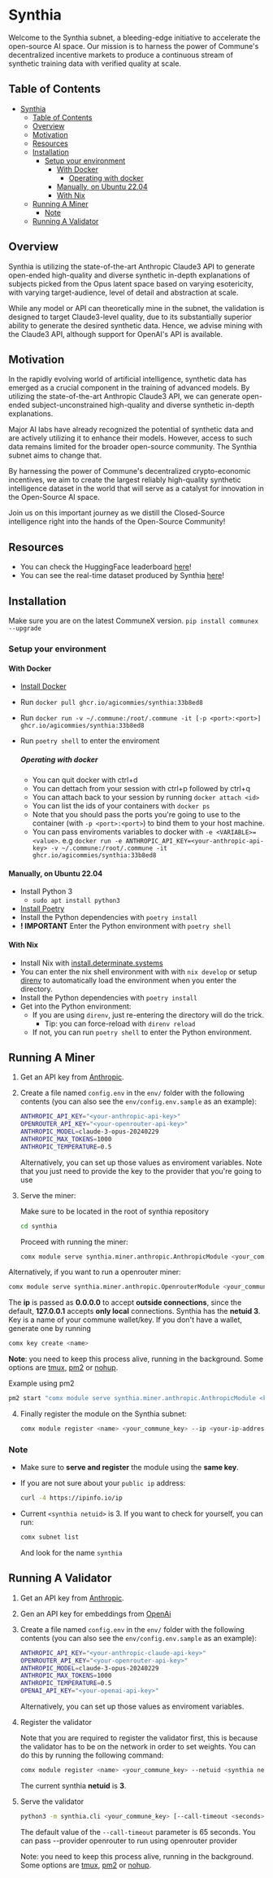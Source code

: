 # Synthia

Welcome to the Synthia subnet, a bleeding-edge initiative to accelerate the open-source AI space. Our mission is to harness the power of Commune's decentralized incentive markets to produce a continuous stream of synthetic training data with verified quality at scale.

## Table of Contents

- [Synthia](#synthia)
  - [Table of Contents](#table-of-contents)
  - [Overview](#overview)
  - [Motivation](#motivation)
  - [Resources](#resources)
  - [Installation](#installation)
    - [Setup your environment](#setup-your-environment)
      - [With Docker](#with-docker)
        - [Operating with docker](#operating-with-docker)
      - [Manually, on Ubuntu 22.04](#manually-on-ubuntu-2204)
      - [With Nix](#with-nix)
  - [Running A Miner](#running-a-miner)
    - [Note](#note)
  - [Running A Validator](#running-a-validator)

## Overview

Synthia is utilizing the state-of-the-art Anthropic Claude3 API to generate open-ended high-quality and diverse synthetic in-depth explanations of subjects picked from the Opus latent space based on varying esotericity, with varying target-audience, level of detail and abstraction at scale.

While any model or API can theoretically mine in the subnet, the validation is designed to target Claude3-level quality, due to its substantially superior ability to generate the desired synthetic data. Hence, we advise mining with the Claude3 API, although support for OpenAI's API is available.

## Motivation

In the rapidly evolving world of artificial intelligence, synthetic data has emerged as a crucial component in the training of advanced models. By utilizing the state-of-the-art Anthropic Claude3 API, we can generate open-ended subject-unconstrained high-quality and diverse synthetic in-depth explanations.

Major AI labs have already recognized the potential of synthetic data and are actively utilizing it to enhance their models. However, access to such data remains limited for the broader open-source community. The Synthia subnet aims to change that.

By harnessing the power of Commune's decentralized crypto-economic incentives, we aim to create the largest reliably high-quality synthetic intelligence dataset in the world that will serve as a catalyst for innovation in the Open-Source AI space.

Join us on this important journey as we distill the Closed-Source intelligence right into the hands of the Open-Source Community!

## Resources

- You can check the HuggingFace leaderboard [here](https://huggingface.co/spaces/agicommies/synthia_subnet_leaderboard)!
- You can see the real-time dataset produced by Synthia [here](https://huggingface.co/datasets/agicommies/synthia)!

## Installation

Make sure you are on the latest CommuneX version. 
`pip install communex --upgrade`

### Setup your environment

#### With Docker
- [Install Docker](https://docs.docker.com/get-docker/)
- Run `docker pull ghcr.io/agicommies/synthia:33b8ed8`
- Run `docker run -v ~/.commune:/root/.commune -it [-p <port>:<port>] ghcr.io/agicommies/synthia:33b8ed8`
- Run `poetry shell` to enter the enviroment
  
  ##### Operating with docker
  - You can quit docker with ctrl+d
  - You can dettach from your session with ctrl+p followed by ctrl+q
  - You can attach back to your session by running `docker attach <id>`
  - You can list the ids of your containers with `docker ps`
  - Note that you should pass the ports you're going to use to the container (with `-p <port>:<port>`) to bind them to your host machine.
  - You can pass enviroments variables to docker with `-e <VARIABLE>=<value>`.
    e.g `docker run -e ANTHROPIC_API_KEY=<your-anthropic-api-key> -v ~/.commune:/root/.commune -it ghcr.io/agicommies/synthia:33b8ed8`

#### Manually, on Ubuntu 22.04

- Install Python 3
  - `sudo apt install python3`
- [Install Poetry](https://python-poetry.org/docs/)
- Install the Python dependencies with `poetry install`
- **! IMPORTANT** Enter the Python environment with `poetry shell` 

#### With Nix

- Install Nix with [install.determinate.systems]
- You can enter the nix shell environment with with `nix develop` or setup
  [direnv](https://direnv.net/) to automatically load the environment when you
  enter the directory.
- Install the Python dependencies with `poetry install`
- Get into the Python environment:
  - If you are using `direnv`, just re-entering the directory will do the trick.
    - Tip: you can force-reload with `direnv reload`
  - If not, you can run `poetry shell` to enter the Python environment.

[install.determinate.systems]: https://install.determinate.systems/

## Running A Miner

1. Get an API key from [Anthropic](https://console.anthropic.com/).

2. Create a file named `config.env` in the `env/` folder with the following
   contents (you can also see the `env/config.env.sample` as an example):

   ```sh
   ANTHROPIC_API_KEY="<your-anthropic-api-key>"
   OPENROUTER_API_KEY="<your-openrouter-api-key>"
   ANTHROPIC_MODEL=claude-3-opus-20240229
   ANTHROPIC_MAX_TOKENS=1000
   ANTHROPIC_TEMPERATURE=0.5
   ```

   Alternatively, you can set up those values as enviroment variables.
   Note that you just need to provide the key to the provider that you're going
   to use

3. Serve the miner:

   Make sure to be located in the root of synthia repository

   ```sh  
   cd synthia
   ```

   Proceed with running the miner:

   ```sh
   comx module serve synthia.miner.anthropic.AnthropicModule <your_commune_key> --subnets-whitelist <synthia netuid> --ip 0.0.0.0
   ```

  Alternatively, if you want to run a openrouter miner:

   ```sh
   comx module serve synthia.miner.anthropic.OpenrouterModule <your_commune_key> --subnets-whitelist <synthia netuid> --ip 0.0.0.0
   ```
  
   The **ip** is passed as **0.0.0.0** to accept **outside connections**, since the default,
   **127.0.0.1** accepts **only local** connections. Synthia has the **netuid 3**. Key is a name of your commune wallet/key.
   If you don't have a wallet, generate one by running

   ```bash
   comx key create <name>
   ```

   **Note**: you need to keep this process alive, running in the background. Some
   options are [tmux](https://www.tmux.org/](https://ioflood.com/blog/install-tmux-command-linux/)), [pm2](https://pm2.io/docs/plus/quick-start/) or [nohup](https://en.wikipedia.org/wiki/Nohup).

   Example using pm2

   ```bash
   pm2 start "comx module serve synthia.miner.anthropic.AnthropicModule <key> --subnets-whitelist <synthia netuid> --ip 0.0.0.0" --name <name>
   ```

4. Finally register the module on the Synthia subnet:

   ```sh
   comx module register <name> <your_commune_key> --ip <your-ip-address> --port <port> --netuid <synthia netuid>  
   ```

### Note

- Make sure to **serve and register** the module using the **same key**.
- If you are not sure about your `public ip` address:

   ```sh
   curl -4 https://ipinfo.io/ip
   ```

- Current `<synthia netuid>` is 3. If you want to check for yourself, you can run:

   ```sh
   comx subnet list
   ```

   And look for the name `synthia`

## Running A Validator

1. Get an API key from [Anthropic](https://console.anthropic.com/).
2. Gen an API key for embeddings from [OpenAi](https://openai.com/product)
3. Create a file named `config.env` in the `env/` folder with the following contents (you can also see the `env/config.env.sample` as an example):

   ```sh
   ANTHROPIC_API_KEY="<your-anthropic-claude-api-key>"
   OPENROUTER_API_KEY="<your-openrouter-api-key>"
   ANTHROPIC_MODEL=claude-3-opus-20240229
   ANTHROPIC_MAX_TOKENS=1000
   ANTHROPIC_TEMPERATURE=0.5
   OPENAI_API_KEY="<your-openai-api-key>"
   ```
  
    Alternatively, you can set up those values as enviroment variables.
  

1. Register the validator

   Note that you are required to register the validator first, this is because the validator has to be on the network in order to set weights. You can do this by running the following command:

   ```sh
   comx module register <name> <your_commune_key> --netuid <synthia netuid>
   ```

   The current synthia **netuid** is **3**.

2. Serve the validator

   ```sh
   python3 -m synthia.cli <your_commune_key> [--call-timeout <seconds>] [--provider <provider_name>]
   ```
   The default value of the `--call-timeout` parameter is 65 seconds.
   You can pass --provider openrouter to run using openrouter provider

   Note: you need to keep this process alive, running in the background. Some options are [tmux](https://www.tmux.org/](https://ioflood.com/blog/install-tmux-command-linux/)), [pm2](https://pm2.io/docs/plus/quick-start/) or [nohup](https://en.wikipedia.org/wiki/Nohup).
